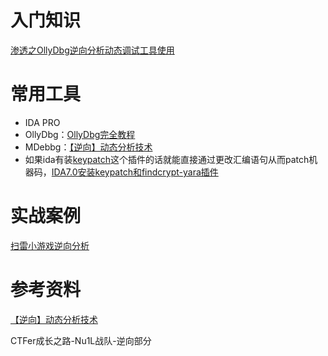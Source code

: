 # 入门知识

[渗透之OllyDbg逆向分析动态调试工具使用 ](https://www.cnblogs.com/xsj210/p/15770601.html)

# 常用工具

-   IDA PRO
-   OllyDbg：[OllyDbg完全教程](https://tutorial.evogtechteam.com/wp-content/uploads/2017/01/OllyDbg%E5%85%A5%E9%97%A8%E5%AE%8C%E5%85%A8%E6%95%99%E7%A8%8B.pdf)
-   MDebbg：[【逆向】动态分析技术](https://zhuanlan.zhihu.com/p/431396153)
-   如果ida有装[keypatch](https://github.com/keystone-engine/keypatch)这个插件的话就能直接通过更改汇编语句从而patch机器码，[IDA7.0安装keypatch和findcrypt-yara插件](https://www.cnblogs.com/zhaijiahui/p/7978897.html)

# 实战案例

[扫雷小游戏逆向分析](https://blog.csdn.net/zk_1874/article/details/127578605?utm_medium=distribute.pc_relevant.none-task-blog-2~default~baidujs_baidulandingword~default-1-127578605-blog-99088681.235^v43^pc_blog_bottom_relevance_base8&spm=1001.2101.3001.4242.2&utm_relevant_index=4)

# 参考资料

[【逆向】动态分析技术](https://zhuanlan.zhihu.com/p/431396153)

CTFer成长之路-Nu1L战队-逆向部分